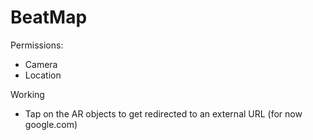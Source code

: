 # BeatMap

Permissions:
- Camera 
- Location

Working
- Tap on the AR objects to get redirected to an external URL (for now google.com)

